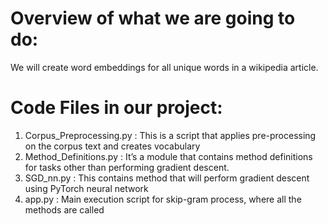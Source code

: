 # Overview of what we are going to do:
We will create word embeddings for all unique words in a wikipedia article.

# Code Files in our project:
1. Corpus_Preprocessing.py : This is a script that applies pre-processing on the corpus text and creates vocabulary
2. Method_Definitions.py : It’s a module that contains method definitions for tasks other than performing gradient descent.
3. SGD_nn.py : This contains method that will perform gradient descent using PyTorch neural network
4. app.py : Main execution script for skip-gram process, where all the methods are called
